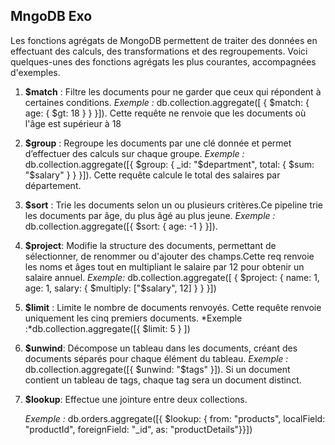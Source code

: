 ## MngoDB Exo

Les fonctions agrégats de MongoDB permettent de traiter des données en effectuant des calculs, des transformations et des regroupements. Voici quelques-unes des fonctions agrégats les plus courantes, accompagnées d'exemples.
1. **$match** : Filtre les documents pour ne garder que ceux qui répondent à certaines conditions.
 *Exemple :* db.collection.aggregate([ { $match: { age: { $gt: 18 } } }]). Cette requête ne renvoie que les documents où l'âge est supérieur à 18

2. **$group** : Regroupe les documents par une clé donnée et permet d’effectuer des calculs sur chaque groupe.
 *Exemple :* db.collection.aggregate([{ $group: { _id: "$department", total: { $sum: "$salary" } } }]). Cette requête  calcule le total des salaires par département.
3. **$sort** : Trie les documents selon un ou plusieurs critères.Ce pipeline trie les documents par âge, du plus âgé au plus jeune.
*Exemple :* db.collection.aggregate([{ $sort: { age: -1 } }]).
4.  **$project**: Modifie la structure des documents, permettant de sélectionner, de renommer ou d'ajouter des champs.Cette req renvoie les noms et âges tout en multipliant le salaire par 12 pour obtenir un salaire annuel.
   *Exemple:* db.collection.aggregate([ { $project: { name: 1, age: 1, salary: { $multiply: ["$salary", 12] } } }])
5. **$limit** : Limite le nombre de documents renvoyés. Cette requête renvoie uniquement les cinq premiers documents.
 *Exemple :*db.collection.aggregate([{ $limit: 5 } ])
6. **$unwind**: Décompose un tableau dans les documents, créant des documents séparés pour chaque élément du tableau.
*Exemple :* db.collection.aggregate([{ $unwind: "$tags" }]). Si un document contient un tableau de tags, chaque tag sera un document distinct.
7. **$lookup**: Effectue une jointure entre deux collections.

    *Exemple :*
   db.orders.aggregate([{
   $lookup: {
   from: "products",
   localField: "productId",
   foreignField: "_id", as: "productDetails"}}])
   







